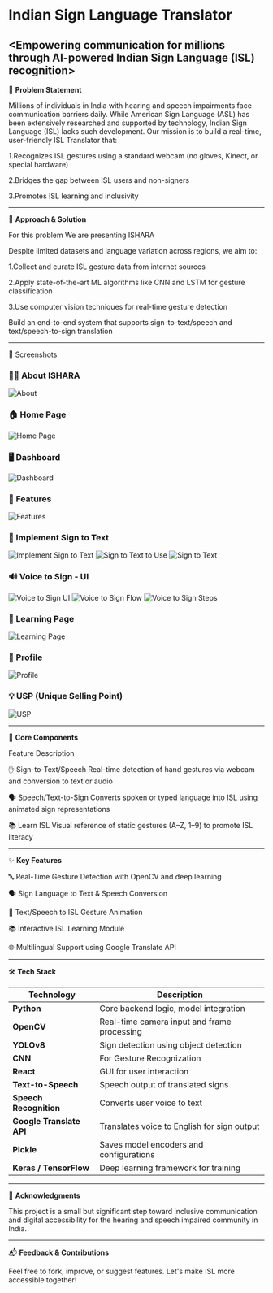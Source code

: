 # Indian Sign Language Translator #

<Empowering communication for millions through AI-powered Indian Sign Language (ISL) recognition>
----------------------------------------------------------------------------------------------------------------------------------------------------------------------------------------------------------------------------------------------------------

🧩 **Problem Statement**

Millions of individuals in India with hearing and speech impairments face communication barriers daily. While American Sign Language (ASL) has been extensively researched and supported by technology, Indian Sign Language (ISL) lacks such development.
Our mission is to build a real-time, user-friendly ISL Translator that:

1.Recognizes ISL gestures using a standard webcam (no gloves, Kinect, or special hardware)

2.Bridges the gap between ISL users and non-signers

3.Promotes ISL learning and inclusivity


----------------------------------------------------------------------------------------------------------------------------------------------------------------------------------------------------------------------------------------------------------

🧠 **Approach & Solution**

For this problem We are presenting ISHARA 

Despite limited datasets and language variation across regions, we aim to:

1.Collect and curate ISL gesture data from internet sources

2.Apply state-of-the-art ML algorithms like CNN and LSTM for gesture classification

3.Use computer vision techniques for real-time gesture detection

Build an end-to-end system that supports sign-to-text/speech and text/speech-to-sign translation

----------------------------------------------------------------------------------------------------------------------------------------------------------------------------------------------------------------------------------------------------------

📸 Screenshots

### 🧑‍💼 About ISHARA
![About](ScreenShots/About.png)

### 🏠 Home Page
![Home Page](ScreenShots/HomePage.png)

### 🖥️ Dashboard
![Dashboard](ScreenShots/Dashboard.png)

### 🚀 Features
![Features](ScreenShots/Features.png)

### 🤖 Implement Sign to Text
![Implement Sign to Text](ScreenShots/Implement_sign_to_text.png)
![Sign to Text to Use](ScreenShots/Sign_to_text_to_use.png)
![Sign to Text](ScreenShots/Sign_to_text.png)

### 🔊 Voice to Sign - UI
![Voice to Sign UI](ScreenShots/Voice_to_sign_impl.png)
![Voice to Sign Flow](ScreenShots/Voice_to_sign_imple.png)
![Voice to Sign Steps](ScreenShots/Voice_to_sign_implemen.png)

### 📘 Learning Page
![Learning Page](ScreenShots/Learning_page.png)

### 👤 Profile
![Profile](ScreenShots/Profile.png)

### 💡 USP (Unique Selling Point)
![USP](ScreenShots/USP.png)

----------------------------------------------------------------------------------------------------------------------------------------------------------------------------------------------------------------------------------------------------------

🧩 **Core Components**

Feature	Description

✋ Sign-to-Text/Speech	Real-time detection of hand gestures via webcam and conversion to text or audio

🗣️ Speech/Text-to-Sign	Converts spoken or typed language into ISL using animated sign representations

📚 Learn ISL	Visual reference of static gestures (A–Z, 1–9) to promote ISL literacy

----------------------------------------------------------------------------------------------------------------------------------------------------------------------------------------------------------------------------------------------------------

✨ **Key Features**

🔤 Real-Time Gesture Detection with OpenCV and deep learning

🗣️ Sign Language to Text & Speech Conversion

📢 Text/Speech to ISL Gesture Animation

📚 Interactive ISL Learning Module

🌐 Multilingual Support using Google Translate API

----------------------------------------------------------------------------------------------------------------------------------------------------------------------------------------------------------------------------------------------------------

🛠️ **Tech Stack**

| Technology               | Description                                     |
| ------------------------ | ----------------------------------------------- |
| **Python**               | Core backend logic, model integration           |
| **OpenCV**               | Real-time camera input and frame processing     |
| **YOLOv8**               | Sign detection using object detection           |
| **CNN**                  | For Gesture Recognization                       |
| **React**                | GUI for user interaction                        |
| **Text-to-Speech**       | Speech output of translated signs               |
| **Speech Recognition**   | Converts user voice to text                     |
| **Google Translate API** | Translates voice to English for sign output     |
| **Pickle**               | Saves model encoders and configurations         |
| **Keras / TensorFlow**   | Deep learning framework for training            |

----------------------------------------------------------------------------------------------------------------------------------------------------------------------------------------------------------------------------------------------------------

🙏 **Acknowledgments**

This project is a small but significant step toward inclusive communication and digital accessibility for the hearing and speech impaired community in India.

----------------------------------------------------------------------------------------------------------------------------------------------------------------------------------------------------------------------------------------------------------

📬 **Feedback & Contributions**

Feel free to fork, improve, or suggest features. Let's make ISL more accessible together!
